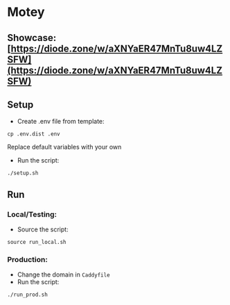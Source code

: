 # Motey

## Showcase: [https://diode.zone/w/aXNYaER47MnTu8uw4LZSFW](https://diode.zone/w/aXNYaER47MnTu8uw4LZSFW)

## Setup

* Create .env file from template:
```shell
cp .env.dist .env
```
Replace default variables with your own

* Run the script:
```shell
./setup.sh
```

## Run

### Local/Testing:

* Source the script:
```shell
source run_local.sh
```

### Production:

* Change the domain in `Caddyfile`
* Run the script:
```shell
./run_prod.sh
```
